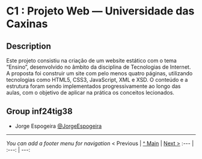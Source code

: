 # C1 : Projeto Web — Universidade das Caxinas

## Description
Este projeto consistiu na criação de um website estático com o tema “Ensino”, desenvolvido no âmbito da disciplina de Tecnologias de Internet. A proposta foi construir um site com pelo menos quatro páginas, utilizando tecnologias como HTML5, CSS3, JavaScript, XML e XSD.
O conteúdo e a estrutura foram sendo implementados progressivamente ao longo das aulas, com o objetivo de aplicar na prática os conceitos lecionados.


## Group inf24tig38

* Jorge Espogeira [@JorgeEspogeira](https://github.com/JorgeEspogeira)


---
_You can add a footer menu for navigation_ 
< Previous | [^ Main](../../../) | [Next >](c2.md)
:--- | :---: | ---: 
